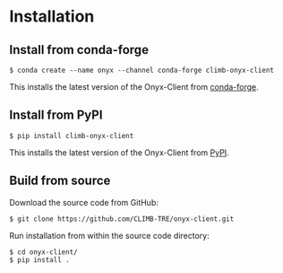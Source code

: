# Installation

## Install from conda-forge

```
$ conda create --name onyx --channel conda-forge climb-onyx-client
```

This installs the latest version of the Onyx-Client from [conda-forge](https://anaconda.org/conda-forge/climb-onyx-client).

## Install from PyPI

```
$ pip install climb-onyx-client
```

This installs the latest version of the Onyx-Client from [PyPI](https://pypi.org/project/climb-onyx-client/).

## Build from source

Download the source code from GitHub:

```
$ git clone https://github.com/CLIMB-TRE/onyx-client.git
```

Run installation from within the source code directory:

```
$ cd onyx-client/
$ pip install .
```

